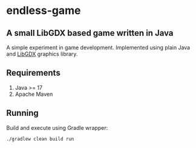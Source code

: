# endless-game

## A small LibGDX based game written in Java
A simple experiment in game development. Implemented using plain Java and [LibGDX](https://github.com/libgdx/libgdx) graphics library.

## Requirements
1. Java >= 17
2. Apache Maven

## Running
Build and execute using Gradle  wrapper:
```
./gradlew clean build run
```